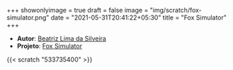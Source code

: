 +++
showonlyimage = true
draft = false
image = "img/scratch/fox-simulator.png"
date = "2021-05-31T20:41:22+05:30"
title = "Fox Simulator"
+++

- **Autor**: [Beatriz Lima da Silveira](../../about/)
- **Projeto**: [Fox Simulator](https://scratch.mit.edu/projects/533735400/)

{{< scratch "533735400" >}}
